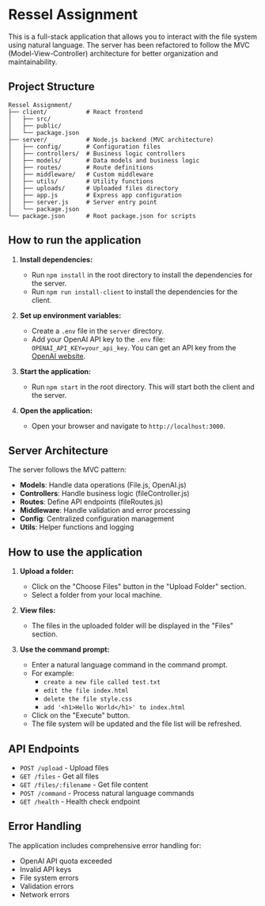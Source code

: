 # Ressel Assignment

This is a full-stack application that allows you to interact with the file system using natural language. The server has been refactored to follow the MVC (Model-View-Controller) architecture for better organization and maintainability.

## Project Structure

```
Ressel Assignment/
├── client/           # React frontend
│   ├── src/
│   ├── public/
│   └── package.json
├── server/           # Node.js backend (MVC architecture)
│   ├── config/       # Configuration files
│   ├── controllers/  # Business logic controllers
│   ├── models/       # Data models and business logic
│   ├── routes/       # Route definitions
│   ├── middleware/   # Custom middleware
│   ├── utils/        # Utility functions
│   ├── uploads/      # Uploaded files directory
│   ├── app.js        # Express app configuration
│   ├── server.js     # Server entry point
│   └── package.json
└── package.json      # Root package.json for scripts
```

## How to run the application

1.  **Install dependencies:**
    *   Run `npm install` in the root directory to install the dependencies for the server.
    *   Run `npm run install-client` to install the dependencies for the client.

2.  **Set up environment variables:**
    *   Create a `.env` file in the `server` directory.
    *   Add your OpenAI API key to the `.env` file: `OPENAI_API_KEY=your_api_key`. You can get an API key from the [OpenAI website](https://openai.com).

3.  **Start the application:**
    *   Run `npm start` in the root directory. This will start both the client and the server.

4.  **Open the application:**
    *   Open your browser and navigate to `http://localhost:3000`.

## Server Architecture

The server follows the MVC pattern:

- **Models**: Handle data operations (File.js, OpenAI.js)
- **Controllers**: Handle business logic (fileController.js)
- **Routes**: Define API endpoints (fileRoutes.js)
- **Middleware**: Handle validation and error processing
- **Config**: Centralized configuration management
- **Utils**: Helper functions and logging

## How to use the application

1.  **Upload a folder:**
    *   Click on the "Choose Files" button in the "Upload Folder" section.
    *   Select a folder from your local machine.

2.  **View files:**
    *   The files in the uploaded folder will be displayed in the "Files" section.

3.  **Use the command prompt:**
    *   Enter a natural language command in the command prompt.
    *   For example:
        *   `create a new file called test.txt`
        *   `edit the file index.html`
        *   `delete the file style.css`
        *   `add '<h1>Hello World</h1>' to index.html`
    *   Click on the "Execute" button.
    *   The file system will be updated and the file list will be refreshed.

## API Endpoints

- `POST /upload` - Upload files
- `GET /files` - Get all files
- `GET /files/:filename` - Get file content
- `POST /command` - Process natural language commands
- `GET /health` - Health check endpoint

## Error Handling

The application includes comprehensive error handling for:
- OpenAI API quota exceeded
- Invalid API keys
- File system errors
- Validation errors
- Network errors 